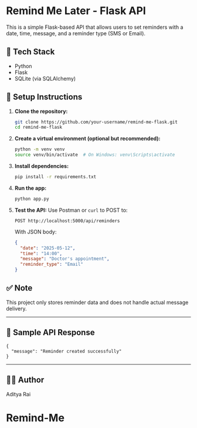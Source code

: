 # Remind Me Later - Flask API

This is a simple Flask-based API that allows users to set reminders with a date, time, message, and a reminder type (SMS or Email).

## 🔧 Tech Stack
- Python
- Flask
- SQLite (via SQLAlchemy)

## 🚀 Setup Instructions

1. **Clone the repository:**
   ```bash
   git clone https://github.com/your-username/remind-me-flask.git
   cd remind-me-flask
   ```

2. **Create a virtual environment (optional but recommended):**
   ```bash
   python -m venv venv
   source venv/bin/activate  # On Windows: venv\Scripts\activate
   ```

3. **Install dependencies:**
   ```bash
   pip install -r requirements.txt
   ```

4. **Run the app:**
   ```bash
   python app.py
   ```

5. **Test the API:**
   Use Postman or `curl` to POST to:
   ```
   POST http://localhost:5000/api/reminders
   ```

   With JSON body:
   ```json
   {
     "date": "2025-05-12",
     "time": "14:00",
     "message": "Doctor's appointment",
     "reminder_type": "Email"
   }
   ```

## ✅ Note
This project only stores reminder data and does not handle actual message delivery.

---

## 📂 Sample API Response
```
{
  "message": "Reminder created successfully"
}
```

---

## 👨‍💻 Author
Aditya Rai
# Remind-Me
